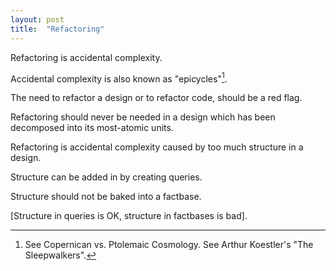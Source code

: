 ```yaml
---
layout: post
title:  "Refactoring"
---
```

Refactoring is accidental complexity.

Accidental complexity is also known as "epicycles"[^1].

[^1]: See Copernican vs. Ptolemaic Cosmology.  See Arthur Koestler's "The Sleepwalkers".

The need to refactor a design or to refactor code, should be a red flag. 

Refactoring should never be needed in a design which has been decomposed into its most-atomic units.  

Refactoring is accidental complexity caused by too much structure in a design.  

Structure can be added in by creating queries.

Structure should not be baked into a factbase. 

[Structure in queries is OK, structure in factbases is bad].

<script src="https://utteranc.es/client.js" 
        repo="guitarvydas/guitarvydas.github.io" 
        issue-term="pathname" 
        theme="github-light" 
        crossorigin="anonymous" 
        async> 
</script> 
